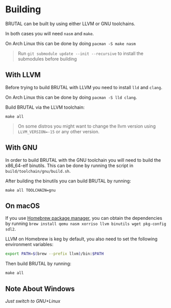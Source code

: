 # Building

BRUTAL can be built by using either LLVM or GNU toolchains.

In both cases you will need `nasm` and `make`.

On Arch Linux this can be done by doing `pacman -S make nasm`

> Run `git submodule update --init --recursive` to install the submodules before building

## With LLVM

Before trying to build BRUTAL with LLVM you need to install `lld` and `clang`.

On Arch Linux this can be done by doing `pacman -S lld clang`.

Build BRUTAL via the LLVM toolchain:

`make all`

> On some distros you might want to change the llvm version using `LLVM_VERSION=-15` or any other version.

## With GNU

In order to build BRUTAL with the GNU toolchain you will need to build the x86_64-elf binutils. This can be done by running the script in `build/toolchain/gnu/build.sh`.

After building the binutils you can build BRUTAL by running:

`make all TOOLCHAIN=gnu`

## On macOS

If you use [Homebrew package manager](https://brew.sh), you can obtain the dependencies by running `brew install qemu nasm xorriso llvm binutils wget pkg-config sdl2`.

LLVM on Homebrew is keg by default, you also need to set the following environment variables:

```sh
export PATH=$(brew --prefix llvm)/bin:$PATH
```

Then build BRUTAL by running:

`make all`

## Note About Windows

*Just switch to GNU+Linux*
